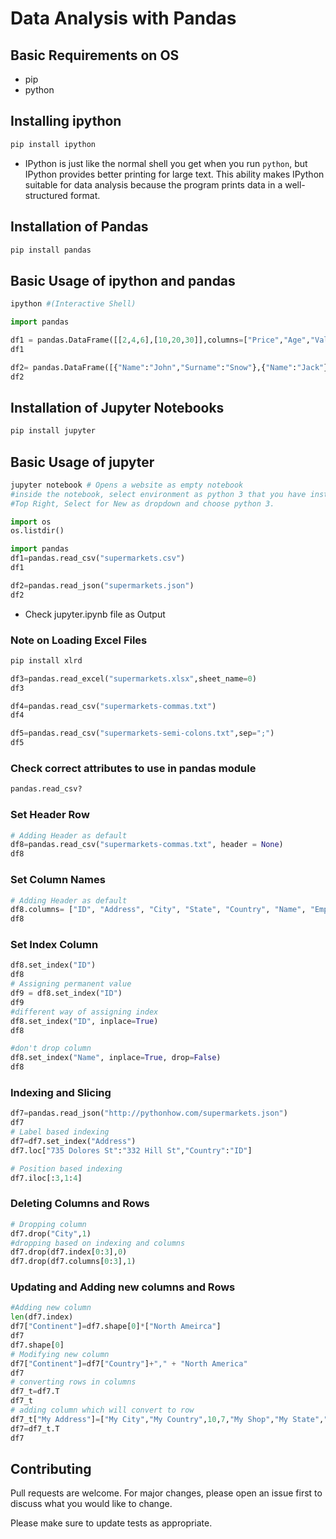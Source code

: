 # Data Analysis with Pandas

## Basic Requirements on OS
* pip
* python

## Installing ipython
```bash
pip install ipython
```
* IPython is just like the normal shell you get when you run `python`, but IPython provides better printing for large text. This ability makes IPython suitable for data analysis because the program prints data in a well-structured format.

## Installation of Pandas
``` bash
pip install pandas
```

## Basic Usage of ipython and pandas
```python
ipython #(Interactive Shell)

import pandas

df1 = pandas.DataFrame([[2,4,6],[10,20,30]],columns=["Price","Age","Value"],index=["First","Second"])
df1

df2= pandas.DataFrame([{"Name":"John","Surname":"Snow"},{"Name":"Jack"}])
df2
```
## Installation of Jupyter Notebooks
``` bash
pip install jupyter
```
## Basic Usage of jupyter
```bash
jupyter notebook # Opens a website as empty notebook
#inside the notebook, select environment as python 3 that you have installed on your machine.
#Top Right, Select for New as dropdown and choose python 3.
```
```python
import os
os.listdir()

import pandas
df1=pandas.read_csv("supermarkets.csv")
df1

df2=pandas.read_json("supermarkets.json")
df2
```
* Check jupyter.ipynb file as Output

### Note on Loading Excel Files

```bash
pip install xlrd
```
```python
df3=pandas.read_excel("supermarkets.xlsx",sheet_name=0)
df3

df4=pandas.read_csv("supermarkets-commas.txt")
df4

df5=pandas.read_csv("supermarkets-semi-colons.txt",sep=";")
df5
```
### Check correct attributes to use in pandas module
```python
pandas.read_csv?
```
### Set Header Row
```python
# Adding Header as default
df8=pandas.read_csv("supermarkets-commas.txt", header = None)
df8
```
### Set Column Names
```python
# Adding Header as default
df8.columns= ["ID", "Address", "City", "State", "Country", "Name", "Employees"]
df8
```
### Set Index Column
```python
df8.set_index("ID")
df8
# Assigning permanent value
df9 = df8.set_index("ID")
df9
#different way of assigning index
df8.set_index("ID", inplace=True)
df8

#don't drop column
df8.set_index("Name", inplace=True, drop=False)
df8
```
### Indexing and Slicing
```python
df7=pandas.read_json("http://pythonhow.com/supermarkets.json")
df7
# Label based indexing
df7=df7.set_index("Address")
df7.loc["735 Dolores St":"332 Hill St","Country":"ID"]

# Position based indexing
df7.iloc[:3,1:4]
```
### Deleting Columns and Rows
```python
# Dropping column
df7.drop("City",1)
#dropping based on indexing and columns
df7.drop(df7.index[0:3],0)
df7.drop(df7.columns[0:3],1)
```
### Updating and Adding new columns and Rows
```python
#Adding new column
len(df7.index)
df7["Continent"]=df7.shape[0]*["North Ameirca"]
df7
df7.shape[0]
# Modifying new column
df7["Continent"]=df7["Country"]+"," + "North America"
df7
# converting rows in columns
df7_t=df7.T
df7_t
# adding column which will convert to row
df7_t["My Address"]=["My City","My Country",10,7,"My Shop","My State","My Continent"]
df7=df7_t.T
df7
```
## Contributing
Pull requests are welcome. For major changes, please open an issue first to discuss what you would like to change.

Please make sure to update tests as appropriate.
